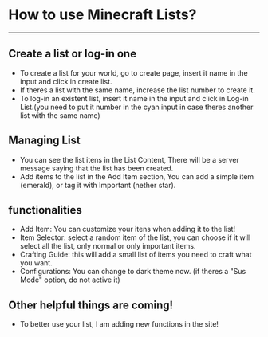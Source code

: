 # How to use Minecraft Lists?
________________________________________________
## Create a list or log-in one
 - To create a list for your world, go to create page, insert it name in the input and click in create list.
 - If theres a list with the same name, increase the list number to create it.
 - To log-in an existent list, insert it name in the input and click in Log-in List.(you need to put it number in the cyan input in case theres another list with the same name)

## Managing List
 - You can see the list itens in the List Content, There will be a server message saying that the list has been created.
 - Add items to the list in the Add Item section, You can add a simple item (emerald), or tag it with Important (nether star).

## functionalities
 - Add Item: You can customize your itens when adding it to the list!
 - Item Selector: select a random item of the list, you can choose if it will select all the list, only normal or only important items.
 - Crafting Guide: this will add a small list of items you need to craft what you want.
 - Configurations: You can change to dark theme now. (if theres a "Sus Mode" option, do not active it)

## Other helpful things are coming!
 - To better use your list, I am adding new functions in the site!
